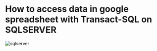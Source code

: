# How to access data in google spreadsheet with Transact-SQL on SQLSERVER

![sqlserver](https://user-images.githubusercontent.com/99067179/179432145-ac058b64-ba9a-4239-b485-a8628bc31922.png)
